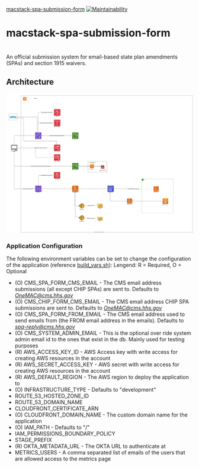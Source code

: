 [macstack-spa-submission-form](https://github.com/CMSgov/macstack-spa-submission-form) [![Maintainability](https://api.codeclimate.com/v1/badges/4ad566f3e59e2a003451/maintainability)](https://codeclimate.com/repos/60413fbab8e5b05d5101a9f6/maintainability)

# macstack-spa-submission-form
#

An official submission system for email-based state plan amendments (SPAs) and section 1915 waivers.

## Architecture

![Architecture Diagram](./.images/architecture.svg?raw=true)

### Application Configuration
The following environment variables can be set to change the configuration of the application (reference [build_vars.sh](./.github/build_vars.sh)):
Lengend: R = Required, O = Optional
* (O) CMS_SPA_FORM_CMS_EMAIL - The CMS email address submissions (all except CHIP SPAs) are sent to.  Defaults to *OneMAC@cms.hhs.gov*
* (O) CMS_CHIP_FORM_CMS_EMAIL - The CMS email address CHIP SPA submissions are sent to.  Defaults to *OneMAC@cms.hhs.gov*
* (O) CMS_SPA_FORM_FROM_EMAIL - The CMS email address used to send emails from (the FROM email address in the emails).  Defaults to *spa-reply@cms.hhs.gov*
* (O) CMS_SYSTEM_ADMIN_EMAIL - This is the optional over ride system admin email id to the ones that exist in the db. Mainly used for testing purposes
* (R) AWS_ACCESS_KEY_ID - AWS Access key with write access for creating AWS resources in the account
* (R) AWS_SECRET_ACCESS_KEY - AWS secret with write access for creating AWS resources in the account
* (R) AWS_DEFAULT_REGION - The AWS region to deploy the application to
* (O) INFRASTRUCTURE_TYPE - Defaults to "development"
* ROUTE_53_HOSTED_ZONE_ID
* ROUTE_53_DOMAIN_NAME
* CLOUDFRONT_CERTIFICATE_ARN
* (O) CLOUDFRONT_DOMAIN_NAME - The custom domain name for the application
* (O) IAM_PATH - Defaults to "/"
* IAM_PERMISSIONS_BOUNDARY_POLICY
* STAGE_PREFIX
* (R) OKTA_METADATA_URL - The OKTA URL to authenticate at
* METRICS_USERS - A comma separated list of emails of the users that are allowed access to the metrics page
